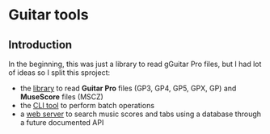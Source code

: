 # Guitar tools

## Introduction

In the beginning, this was just a library to read gGuitar Pro files, but I had lot of ideas so I split this sproject:

- the [library](lib/README.md) to read **Guitar Pro** files (GP3, GP4, GP5, GPX, GP) and **MuseScore** files (MSCZ)
- the [CLI tool](cli/README.md) to perform batch operations
- a [web server](web_server/README.md) to search music scores and tabs using a database through a future documented API